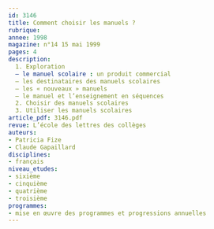 ```yaml
---
id: 3146
title: Comment choisir les manuels ?
rubrique: 
annee: 1998
magazine: n°14 15 mai 1999
pages: 4
description: 
  1. Exploration
  – le manuel scolaire : un produit commercial
  – les destinataires des manuels scolaires
  – les « nouveaux » manuels
  – le manuel et l’enseignement en séquences
  2. Choisir des manuels scolaires
  3. Utiliser les manuels scolaires
article_pdf: 3146.pdf
revue: L’école des lettres des collèges
auteurs:
- Patricia Fize
- Claude Gapaillard
disciplines:
- français
niveau_etudes:
- sixième
- cinquième
- quatrième
- troisième
programmes:
- mise en œuvre des programmes et progressions annuelles
---
```

